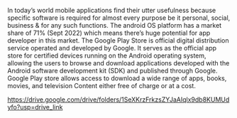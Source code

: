 In today’s world mobile applications find their utter usefulness because specific software is required for almost every purpose be it personal, social, business & for any such functions. The android OS platform has a market share of 71% (Sept 2022) which means there’s huge potential for app developer in this market. The Google Play Store is official digital distribution service operated and developed
by Google. It serves as the official app store for certified devices running on the Android operating system, allowing the users to browse and download applications developed with the Android software
development kit (SDK) and published through Google. Google Play store allows access to download a wide range of apps, books, movies, and television Content either free of charge or at a cost.

https://drive.google.com/drive/folders/1SeXKrzFrkzsZYJaAIqlx9db8KUMUdyfo?usp=drive_link
